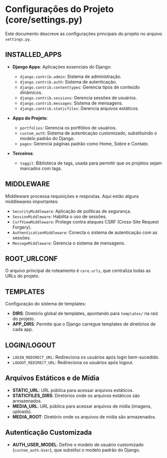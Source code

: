 # Configurações do Projeto (core/settings.py)

Este documento descreve as configurações principais do projeto no arquivo `settings.py`.

## INSTALLED_APPS

- **Django Apps**: Aplicações essenciais do Django:

  - `django.contrib.admin`: Sistema de administração.
  - `django.contrib.auth`: Sistema de autenticação.
  - `django.contrib.contenttypes`: Gerencia tipos de conteúdo dinâmicos.
  - `django.contrib.sessions`: Gerencia sessões de usuários.
  - `django.contrib.messages`: Sistema de mensagens.
  - `django.contrib.staticfiles`: Gerencia arquivos estáticos.
- **Apps do Projeto**:

  - `portfolios`: Gerencia os portfólios de usuários.
  - `custom_auth`: Sistema de autenticação customizado, substituindo o modelo padrão do Django.
  - `pages`: Gerencia páginas padrão como Home, Sobre e Contato.
- **Terceiros**:

  - `taggit`: Biblioteca de tags, usada para permitir que os projetos sejam marcados com tags.

## MIDDLEWARE

Middleware processa requisições e respostas. Aqui estão alguns middlewares importantes:

- `SecurityMiddleware`: Aplicação de políticas de segurança.
- `SessionMiddleware`: Habilita o uso de sessões.
- `CsrfViewMiddleware`: Protege contra ataques CSRF (Cross-Site Request Forgery).
- `AuthenticationMiddleware`: Conecta o sistema de autenticação com as sessões.
- `MessageMiddleware`: Gerencia o sistema de mensagens.

## ROOT_URLCONF

O arquivo principal de roteamento é `core.urls`, que centraliza todas as URLs do projeto.

## TEMPLATES

Configuração do sistema de templates:

- **DIRS**: Diretório global de templates, apontando para `templates/` na raiz do projeto.
- **APP_DIRS**: Permite que o Django carregue templates de diretórios de cada app.

## LOGIN/LOGOUT

- `LOGIN_REDIRECT_URL`: Redireciona os usuários após login bem-sucedido.
- `LOGOUT_REDIRECT_URL`: Redireciona os usuários após logout.

## Arquivos Estáticos e de Mídia

- **STATIC_URL**: URL pública para acessar arquivos estáticos.
- **STATICFILES_DIRS**: Diretórios onde os arquivos estáticos são armazenados.
- **MEDIA_URL**: URL pública para acessar arquivos de mídia (imagens, uploads).
- **MEDIA_ROOT**: Diretório onde os arquivos de mídia são armazenados.

## Autenticação Customizada

- **AUTH_USER_MODEL**: Define o modelo de usuário customizado (`custom_auth.User`), que substitui o modelo padrão do Django.
